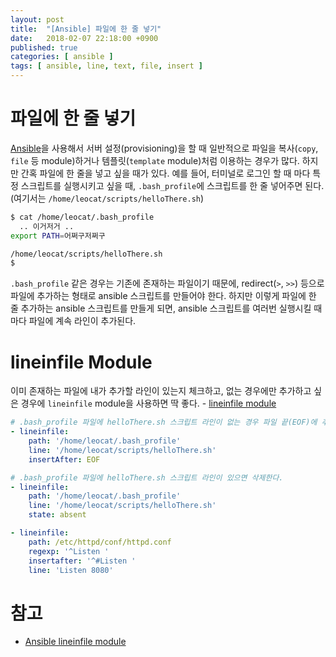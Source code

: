 ```yaml
---
layout: post
title:  "[Ansible] 파일에 한 줄 넣기"
date:   2018-02-07 22:18:00 +0900
published: true
categories: [ ansible ]
tags: [ ansible, line, text, file, insert ]
---
```


# 파일에 한 줄 넣기

[Ansible](https://www.ansible.com/)을 사용해서 서버 설정(provisioning)을 할 때 일반적으로 파일을 복사(`copy`, `file` 등 module)하거나 템플릿(`template` module)처럼 이용하는 경우가 많다. 하지만 간혹 파일에 한 줄을 넣고 싶을 때가 있다. 예를 들어, 터미널로 로그인 할 때 마다 특정 스크립트를 실행시키고 싶을 때, `.bash_profile`에 스크립트를 한 줄 넣어주면 된다. (여기서는 `/home/leocat/scripts/helloThere.sh`)

```bash
$ cat /home/leocat/.bash_profile
  .. 이거저거 ..
export PATH=어쩌구저쩌구

/home/leocat/scripts/helloThere.sh
$
```

`.bash_profile` 같은 경우는 기존에 존재하는 파일이기 때문에, redirect(`>`, `>>`) 등으로 파일에 추가하는 형태로 ansible 스크립트를 만들어야 한다. 하지만 이렇게 파일에 한 줄 추가하는 ansible 스크립트를 만들게 되면, ansible 스크립트를 여러번 실행시킬 때 마다 파일에 계속 라인이 추가된다.


# lineinfile Module

이미 존재하는 파일에 내가 추가할 라인이 있는지 체크하고, 없는 경우에만 추가하고 싶은 경우에 `lineinfile` module을 사용하면 딱 좋다. - [lineinfile module](http://docs.ansible.com/ansible/latest/lineinfile_module.html)

```yaml
# .bash_profile 파일에 helloThere.sh 스크립트 라인이 없는 경우 파일 끝(EOF)에 추가한다.
- lineinfile:
    path: '/home/leocat/.bash_profile'
    line: '/home/leocat/scripts/helloThere.sh'
    insertAfter: EOF

# .bash_profile 파일에 helloThere.sh 스크립트 라인이 있으면 삭제한다.
- lineinfile:
    path: '/home/leocat/.bash_profile'
    line: '/home/leocat/scripts/helloThere.sh'
    state: absent

- lineinfile:
    path: /etc/httpd/conf/httpd.conf
    regexp: '^Listen '
    insertafter: '^#Listen '
    line: 'Listen 8080'
```


# 참고

- [Ansible lineinfile module](http://docs.ansible.com/ansible/latest/lineinfile_module.html)

